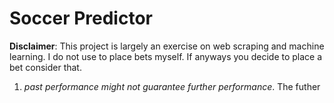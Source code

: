 # Soccer Predictor
__Disclaimer__: This project is largely an exercise on web scraping and machine learning. I do not use to place bets myself.
If anyways you decide to place a bet consider that.&nbsp;
1) _past performance might not guarantee further performance_. The futher